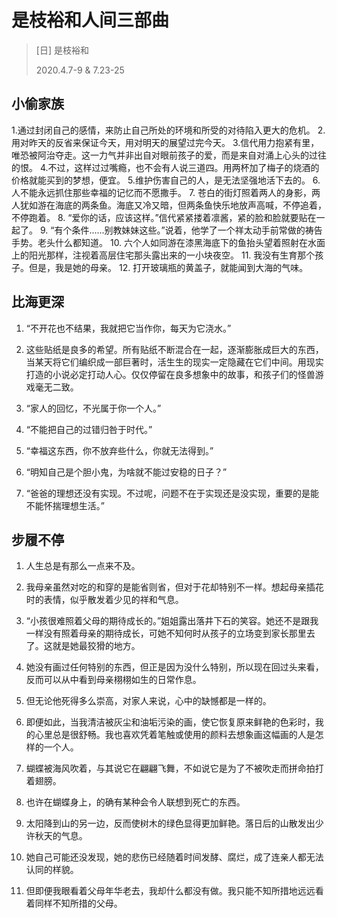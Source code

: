 # 是枝裕和人间三部曲
> [日] 是枝裕和
>
> 2020.4.7-9 & 7.23-25

## 小偷家族
1.通过封闭自己的感情，来防止自己所处的环境和所受的对待陷入更大的危机。
2.用对昨天的反省来保证今天，用对明天的展望过完今天。
3.信代用力抱紧有里，唯恐被阿治夺走。这一力气并非出自对眼前孩子的爱，而是来自对涌上心头的过往的恨。
4.不过，这样过过嘴瘾，也不会有人说三道四。用两杯加了梅子的烧酒的价格就能买到的梦想，便宜。
5.维护伤害自己的人，是无法坚强地活下去的。
6. 人不能永远抓住那些幸福的记忆而不愿撒手。
7. 苍白的街灯照着两人的身影，两人犹如游在海底的两条鱼。海底又冷又暗，但两条鱼快乐地放声高喊，不停追着，不停跑着。
8. “爱你的话，应该这样。”信代紧紧搂着凛酱，紧的脸和脸就要贴在一起了。
9. “有个条件......别教妹妹这些。”说着，他学了一个祥太动手前常做的祷告手势。老头什么都知道。
10. 六个人如同游在漆黑海底下的鱼抬头望着照射在水面上的阳光那样，注视着高层住宅那头露出来的一小块夜空。
11. 我没有生育那个孩子。但是，我是她的母亲。
12. 打开玻璃瓶的黄盖子，就能闻到大海的气味。

## 比海更深
1. “不开花也不结果，我就把它当作你，每天为它浇水。”

2. 这些贴纸是良多的希望。所有贴纸不断混合在一起，逐渐膨胀成巨大的东西，当某天将它们编织成一部巨著时，活生生的现实一定隐藏在它们中间。用现实打造的小说必定打动人心。仅仅停留在良多想象中的故事，和孩子们的怪兽游戏毫无二致。

3. “家人的回忆，不光属于你一个人。”

4. “不能把自己的过错归咎于时代。”

5. “幸福这东西，你不放弃些什么，你就无法得到。”

6. “明知自己是个胆小鬼，为啥就不能过安稳的日子？”

7. “爸爸的理想还没有实现。不过呢，问题不在于实现还是没实现，重要的是能不能怀揣理想生活。”

## 步履不停
1. 人生总是有那么一点来不及。

2. 我母亲虽然对吃的和穿的是能省则省，但对于花却特别不一样。想起母亲插花时的表情，似乎散发着少见的祥和气息。

3. “小孩很难照着父母的期待成长的。”姐姐露出落井下石的笑容。她还不是跟我一样没有照着母亲的期待成长，可她不知何时从孩子的立场变到家长那里去了。这就是她最狡猾的地方。

4. 她没有画过任何特别的东西，但正是因为没什么特别，所以现在回过头来看，反而可以从中看到母亲栩栩如生的日常作息。

5. 但无论他死得多么崇高，对家人来说，心中的缺憾都是一样的。

6. 即便如此，当我清洁被灰尘和油垢污染的画，使它恢复原来鲜艳的色彩时，我的心里总是很舒畅。我也喜欢凭着笔触或使用的颜料去想象画这幅画的人是怎样的一个人。

7. 蝴蝶被海风吹着，与其说它在翩翩飞舞，不如说它是为了不被吹走而拼命拍打着翅膀。

8. 也许在蝴蝶身上，的确有某种会令人联想到死亡的东西。

9. 太阳降到山的另一边，反而使树木的绿色显得更加鲜艳。落日后的山散发出少许秋天的气息。

10. 她自己可能还没发现，她的悲伤已经随着时间发酵、腐烂，成了连亲人都无法认同的样貌。

11. 但即便我眼看着父母年华老去，我却什么都没有做。我只能不知所措地远远看着同样不知所措的父母。






